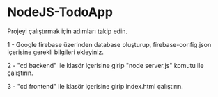 # NodeJS-TodoApp

Projeyi çalıştırmak için adımları takip edin.

  1 - Google firebase üzerinden database oluşturup, firebase-config.json içerisine gerekli bilgileri ekleyiniz.
  
  2 - "cd backend" ile klasör içerisine girip "node server.js" komutu ile çalıştırın.
  
  3 - "cd frontend" ile klasör içerisine girip index.html çalıştırın.
